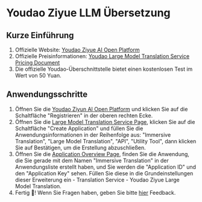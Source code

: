 # Youdao Ziyue LLM Übersetzung

## Kurze Einführung

1. Offizielle Website: [Youdao Ziyue AI Open Platform](http://ai.youdao.com/)
2. Offizielle Preisinformationen: [Youdao Large Model Translation Service Pricing Document](https://ai.youdao.com/DOCSIRMA/html/trans/price/dmxfy/index.html)
3. Die offizielle Youdao-Überschnittstelle bietet einen kostenlosen Test im Wert von 50 Yuan.

## Anwendungsschritte

1. Öffnen Sie die [Youdao Ziyun AI Open Platform](http://ai.youdao.com) und klicken Sie auf die Schaltfläche "Registrieren" in der oberen rechten Ecke.
2. Öffnen Sie die [Large Model Translation Service Page](https://ai.youdao.com/console/#/service-singleton/llm_translate), klicken Sie auf die Schaltfläche "Create Application" und füllen Sie die Anwendungsinformationen in der Reihenfolge aus: "Immersive Translation", "Large Model Translation", "API", "Utility Tool", dann klicken Sie auf Bestätigen, um die Erstellung abzuschließen.
3. Öffnen Sie die [Application Overview Page](https://ai.youdao.com/console/#/app-overview), finden Sie die Anwendung, die Sie gerade mit dem Namen "Immersive Translation" in der Anwendungsliste erstellt haben, und Sie werden die "Application ID" und den "Application Key" sehen. Füllen Sie diese in die Grundeinstellungen dieser Erweiterung ein - Translation Service - Youdao Ziyue Large Model Translation.
4. Fertig 🎉! Wenn Sie Fragen haben, geben Sie bitte [hier](https://github.com/immersive-translate/immersive-translate/issues/137) Feedback.